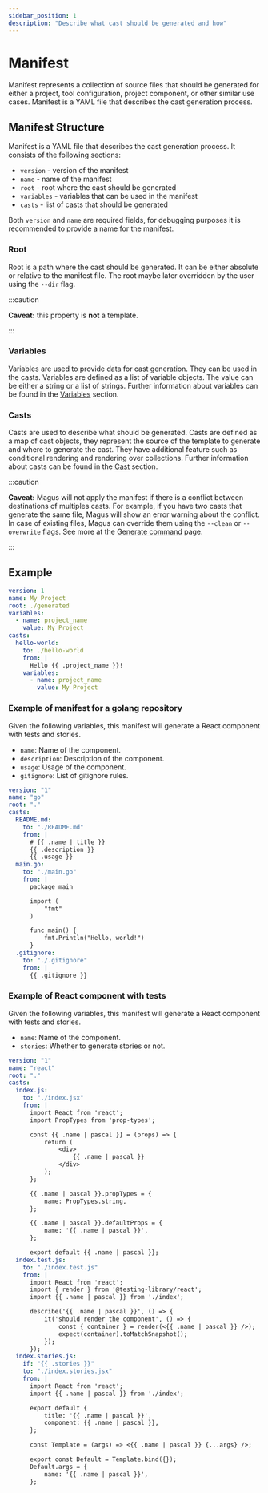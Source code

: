 ```yaml
---
sidebar_position: 1
description: "Describe what cast should be generated and how"
---
```


# Manifest

Manifest represents a collection of source files that should be generated for either a project, tool configuration, project component, or other similar use cases. Manifest is a YAML file that describes the cast generation process.

## Manifest Structure

Manifest is a YAML file that describes the cast generation process. It consists of the following sections:

- `version` - version of the manifest
- `name` - name of the manifest
- `root` - root where the cast should be generated
- `variables` - variables that can be used in the manifest
- `casts` - list of casts that should be generated

Both `version` and `name` are required fields, for debugging purposes it is recommended to provide a name for the manifest.

### Root

Root is a path where the cast should be generated. It can be either absolute or relative to the manifest file. The root maybe later overridden by the user using the `--dir` flag.


:::caution

**Caveat:** this property is **not** a template.

:::

### Variables

Variables are used to provide data for cast generation. They can be used in the casts. Variables are defined as a list of variable objects. The value can be either a string or a list of strings. Further information about variables can be found in the [Variables](./variables.md) section.

### Casts

Casts are used to describe what should be generated. Casts are defined as a map of cast objects, they represent the source of the template to generate and where to generate the cast. They have additional feature such as conditional rendering and rendering over collections. Further information about casts can be found in the [Cast](./casts.md) section.

:::caution

**Caveat:** Magus will not apply the manifest if there is a conflict between destinations of multiples casts. For example, if you have two casts that generate the same file, Magus will show an error warning about the conflict. In case of existing files, Magus can override them using the `--clean` or `--overwrite` flags. See more at the [Generate command](/docs/generate) page.

:::

## Example

```yaml
version: 1
name: My Project
root: ./generated
variables:
  - name: project_name
    value: My Project
casts:
  hello-world:
    to: ./hello-world
    from: |
      Hello {{ .project_name }}!
    variables:
      - name: project_name
        value: My Project
```

### Example of manifest for a golang repository

Given the following variables, this manifest will generate a React component with tests and stories.

- `name`: Name of the component.
- `description`: Description of the component.
- `usage`: Usage of the component.
- `gitignore`: List of gitignore rules.

```yaml
version: "1"
name: "go"
root: "."
casts:
  README.md:
    to: "./README.md"
    from: |
      # {{ .name | title }}
      {{ .description }}
      {{ .usage }}
  main.go:
    to: "./main.go"
    from: |
      package main

      import (
          "fmt"
      )

      func main() {
          fmt.Println("Hello, world!")
      }
  .gitignore:
    to: "./.gitignore"
    from: |
      {{ .gitignore }}
```

### Example of React component with tests

Given the following variables, this manifest will generate a React component with tests and stories.

- `name`: Name of the component.
- `stories`: Whether to generate stories or not.

```yaml
version: "1"
name: "react"
root: "."
casts:
  index.js:
    to: "./index.jsx"
    from: |
      import React from 'react';
      import PropTypes from 'prop-types';

      const {{ .name | pascal }} = (props) => {
          return (
              <div>
                  {{ .name | pascal }}
              </div>
          );
      };

      {{ .name | pascal }}.propTypes = {
          name: PropTypes.string,
      };

      {{ .name | pascal }}.defaultProps = {
          name: '{{ .name | pascal }}',
      };

      export default {{ .name | pascal }};
  index.test.js:
    to: "./index.test.js"
    from: |
      import React from 'react';
      import { render } from '@testing-library/react';
      import {{ .name | pascal }} from './index';

      describe('{{ .name | pascal }}', () => {
          it('should render the component', () => {
              const { container } = render(<{{ .name | pascal }} />);
              expect(container).toMatchSnapshot();
          });
      });
  index.stories.js:
    if: "{{ .stories }}"
    to: "./index.stories.jsx"
    from: |
      import React from 'react';
      import {{ .name | pascal }} from './index';

      export default {
          title: '{{ .name | pascal }}',
          component: {{ .name | pascal }},
      };

      const Template = (args) => <{{ .name | pascal }} {...args} />;

      export const Default = Template.bind({});
      Default.args = {
          name: '{{ .name | pascal }}',
      };
```
